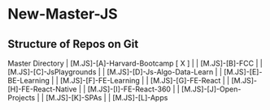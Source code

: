 # New-Master-JS

## Structure of Repos on Git


Master Directory 
  | [M.JS]-[A]-Harvard-Bootcamp [ X ]
  | 
  | [M.JS]-[B]-FCC
  |
  | [M.JS]-[C]-JsPlaygrounds
  |
  | [M.JS]-[D]-Js-Algo-Data-Learn
  |
  | [M.JS]-[E]-BE-Learning
  |
  | [M.JS]-[F]-FE-Learning
  |
  | [M.JS]-[G]-FE-React
  |
  | [M.JS]-[H]-FE-React-Native
  |
  | [M.JS]-[I]-FE-React-360
  |
  | [M.JS]-[J]-Open-Projects
  |
  | [M.JS]-[K]-SPAs
  |
  | [M.JS]-[L]-Apps